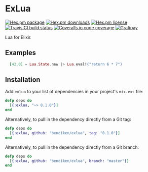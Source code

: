 ExLua
=====

[![Hex.pm package](https://img.shields.io/hexpm/v/exlua.svg)](https://hex.pm/packages/exlua)
[![Hex.pm downloads](https://img.shields.io/hexpm/dt/exlua.svg)](https://hex.pm/packages/exlua)
[![Hex.pm license](https://img.shields.io/hexpm/l/exlua.svg)](https://unlicense.org/)
[![Travis CI build status](https://img.shields.io/travis/bendiken/exlua/master.svg)](https://travis-ci.org/bendiken/exlua)
[![Coveralls.io code coverage](https://img.shields.io/coveralls/bendiken/exlua/master.svg)](https://coveralls.io/github/bendiken/exlua)
[![Gratipay](https://img.shields.io/gratipay/user/bendiken.svg)](https://gratipay.com/~bendiken/)

Lua for Elixir.

## Examples

```elixir
  [42.0] = Lua.State.new |> Lua.eval!("return 6 * 7")
```

## Installation

Add `exlua` to your list of dependencies in your project's `mix.exs` file:

```elixir
defp deps do
  [{:exlua, "~> 0.1.0"}]
end
```

Alternatively, to pull in the dependency directly from a Git tag:

```elixir
defp deps do
  [{:exlua, github: "bendiken/exlua", tag: "0.1.0"}]
end
```

Alternatively, to pull in the dependency directly from a Git branch:

```elixir
defp deps do
  [{:exlua, github: "bendiken/exlua", branch: "master"}]
end
```
